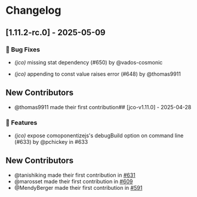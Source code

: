 # Changelog

## [1.11.2-rc.0] - 2025-05-09

### 🐛 Bug Fixes

* *(jco)* missing stat dependency (#650) by @vados-cosmonic

* *(jco)* appending to const value raises error (#648) by @thomas9911



## New Contributors
* @thomas9911 made their first contribution## [jco-v1.11.0] - 2025-04-28

### 🚀 Features

* *(jco)* expose comoponentizejs's debugBuild option on command line (#633) by @pchickey in #633



## New Contributors
* @tanishiking made their first contribution in [#631](https://github.com/bytecodealliance/jco/pull/631)
* @marosset made their first contribution in [#609](https://github.com/bytecodealliance/jco/pull/609)
* @MendyBerger made their first contribution in [#591](https://github.com/bytecodealliance/jco/pull/591)

